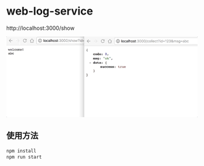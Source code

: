 # web-log-service

http://localhost:3000/show

![example](./res/demo.gif)

## 使用方法

```
npm install
npm run start
```

